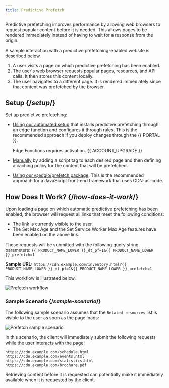 ```yaml
---
title: Predictive Prefetch
---
```


Predictive prefetching improves performance by allowing web browsers to request popular content before it is needed. This allows pages to be rendered immediately instead of having to wait for a response from the origin.

A sample interaction with a predictive prefetching-enabled website is described below.

1.  A user visits a page on which predictive prefetching has been enabled.
2.  The user's web browser requests popular pages, resources, and API calls. It then stores this content locally.
3.  The user navigates to a different page. It is rendered immediately since that content was prefetched by the browser.

## Setup {/*setup*/}

Set up predictive prefetching:
-   [Using our automated setup](/guides/performance/prefetching/automatic_prefetching_setup#setup) that installs predictive prefetching through an edge function and configures it through rules. This is the recommended approach if you deploy changes through the {{ PORTAL }}.

    <Info>

    Edge Functions requires activation. {{ ACCOUNT_UPGRADE }}

    </Info>

-   [Manually](/guides/performance/prefetching/prefetching_script_tag#setup) by adding a script tag to each desired page and then defining a caching policy for the content that will be prefetched.
-   [Using our @edgio/prefetch package](/applications/performance/prefetching/prefetching_edgio_sites). This is the recommended approach for a JavaScript front-end framework that uses CDN-as-code.

## How Does It Work? {/*how-does-it-work*/}

Upon loading a page on which automatic predictive prefetching has been enabled, the browser will request all links that meet the following conditions:
-   The link is currently visible to the user.
-   The Set Max Age and the Set Service Worker Max Age features have been enabled on the above link.

These requests will be submitted with the following query string parameters: `{{ PRODUCT_NAME_LOWER }}_dt_pf=1&{{ PRODUCT_NAME_LOWER }}_prefetch=1`

**Sample URL:** `https://cdn.example.com/inventory.html?{{ PRODUCT_NAME_LOWER }}_dt_pf=1&{{ PRODUCT_NAME_LOWER }}_prefetch=1`

This workflow is illustrated below.

![Prefetch workflow](/images/v7/performance/prefetch-how-does-it-work.png)

### Sample Scenario {/*sample-scenario*/}

The following sample scenario assumes that the `Related resources` list is visible to the user as soon as the page loads:

![Prefetch sample scenario](/images/v7/performance/prefetch-example.png)

In this scenario, the client will immediately submit the following requests while the user interacts with the page:

```
https://cdn.example.com/schedule.html
https://cdn.example.com/events.html
https://cdn.example.com/statistics.html
https://cdn.example.com/brochure.pdf
```

Retrieving content before it is requested can potentially make it immediately available when it is requested by the client.